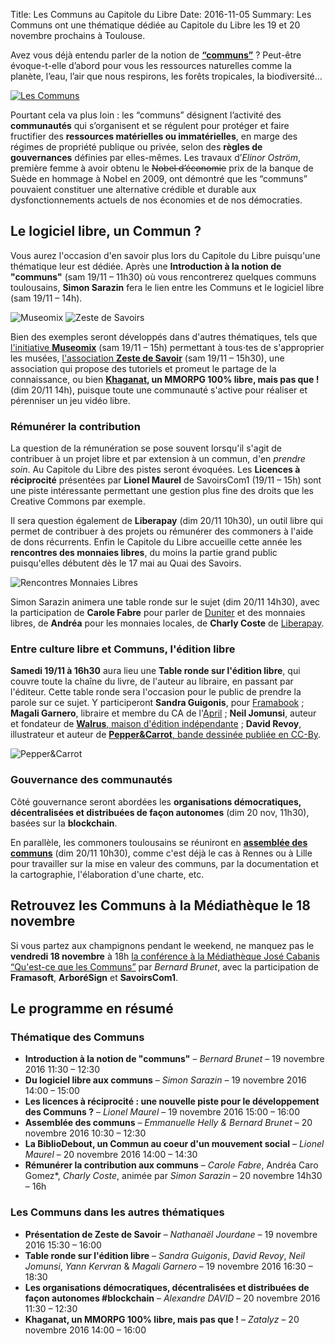 Title: Les Communs au Capitole du Libre
Date: 2016-11-05
Summary: Les Communs ont une thématique dédiée au Capitole du Libre les 19 et 20 novembre prochains à Toulouse.

Avez vous déjà entendu parler de la notion de **[“communs”](http://lescommuns.org/)** ?
Peut-être évoque-t-elle d’abord pour vous les ressources naturelles comme la planète, l’eau, l’air que nous respirons, les forêts tropicales, la biodiversité…

[![Les Communs]({filename}images/commun-portail.png)](http://lescommuns.org/)

Pourtant cela va plus loin : les “communs” désignent l’activité des **communautés** qui s’organisent et se régulent pour protéger et faire fructifier des **ressources matérielles ou immatérielles**, en marge des régimes de propriété publique ou privée, selon des **règles de gouvernances** définies par elles-mêmes. Les travaux d’*Elinor Oström*, première femme à avoir obtenu le <del>Nobel d’économie</del> prix de la banque de Suède en hommage à Nobel en 2009, ont démontré que les “communs” pouvaient constituer une alternative crédible et durable aux dysfonctionnements actuels de nos économies et de nos démocraties.

## Le logiciel libre, un Commun ?

Vous aurez l'occasion d'en savoir plus lors du Capitole du Libre puisqu'une thématique leur est dédiée. Après une **Introduction à la notion de "communs"** (sam 19/11 – 11h30) où vous rencontrerez quelques communs toulousains, **Simon Sarazin** fera le lien entre les Communs et le logiciel libre (sam 19/11 – 14h).

<div class="pull-right">
<img src="/blog/2016/images/museomix_banner_circle.png" alt="Museomix" />
<img src="/blog/2016/images/logo-zeste-savoirs.png" alt="Zeste de Savoirs" />
</div>

Bien des exemples seront développés dans d'autres thématiques, tels que [l'initiative **Museomix**](http://www.museomix.org/localisation/toulouse/) (sam 19/11 – 15h) permettant à tous⋅tes de s'approprier les musées, [l'association **Zeste de Savoir**](https://zestedesavoir.com/) (sam 19/11 – 15h30), une association qui propose des tutoriels et promeut le partage de la connaissance, ou bien **[Khaganat](https://khaganat.net/), un MMORPG 100% libre, mais pas que !** (dim 20/11 14h), puisque toute une communauté s'active pour réaliser et pérenniser un jeu vidéo libre.

### Rémunérer la contribution

La question de la rémunération se pose souvent lorsqu'il s'agit de contribuer à un projet libre et par extension à un commun, d'en *prendre soin*. Au Capitole du Libre des pistes seront évoquées. Les **Licences à réciprocité** présentées par **Lionel Maurel** de SavoirsCom1 (19/11 – 15h) sont une piste intéressante permettant une gestion plus fine des droits que les Creative Commons par exemple.

Il sera question également de **Liberapay** (dim 20/11 10h30), un outil libre qui permet de contribuer à des projets ou rémunérer des commoners à l'aide de dons récurrents. Enfin le Capitole du Libre accueille cette année les **rencontres des monnaies libres**, du moins la partie grand public puisqu'elles débutent dès le 17 mai au Quai des Savoirs.

![Rencontres Monnaies Libres]({filename}images/monnaie-libre-occitanie.png)

Simon Sarazin animera une table ronde sur le sujet (dim 20/11 14h30), avec la participation de **Carole Fabre** pour parler de [Duniter]() et des monnaies libres, de **Andréa** pour les monnaies locales, de **Charly Coste** de [Liberapay]().

### Entre culture libre et Communs, l'édition libre

**Samedi 19/11 à 16h30** aura lieu une **Table ronde sur l'édition libre**, qui couvre toute la chaîne du livre, de l'auteur au libraire, en passant par l'éditeur. Cette table ronde sera l'occasion pour le public de prendre la parole sur ce sujet. Y participeront **Sandra Guigonis**, pour [Framabook]() ; **Magali Garnero**, libraire et membre du CA de l'[April]() ; **Neil Jomunsi**, auteur et fondateur de [**Walrus**, maison d'édition indépendante](http://walrus-books.com/) ; **David Revoy**, illustrateur et auteur de [**Pepper&Carrot**, bande dessinée publiée en CC-By](http://peppercarrot.com/).

![Pepper&Carrot]({filename}images/pepper-carrot-cover_by-david-revoy.jpg)

### Gouvernance des communautés

Côté gouvernance seront abordées les **organisations démocratiques, décentralisées et distribuées de façon autonomes** (dim 20 nov, 11h30), basées sur la **blockchain**.

En parallèle, les commoners toulousains se réuniront en [**assemblée des communs**](http://assembleedescommuns.org/) (dim 20/11 10h30), comme c'est déjà le cas à Rennes ou à Lille pour travailler sur la mise en valeur des communs, par la documentation et la cartographie, l'élaboration d'une charte, etc.

## Retrouvez les Communs à la Médiathèque le 18 novembre

Si vous partez aux champignons pendant le weekend, ne manquez pas le **vendredi 18 novembre** à 18h [la conférence à la Médiathèque José Cabanis
“Qu'est-ce que les Communs”](http://www.bibliotheque.toulouse.fr/qu_est_ce_que_les_communs.html) par *Bernard Brunet*, avec la participation de **Framasoft**, **ArboréSign** et **SavoirsCom1**.

## Le programme en résumé

### Thématique des Communs 

* **Introduction à la notion de "communs"** – *Bernard Brunet* – 19 novembre 2016 11:30 – 12:30
* **Du logiciel libre aux communs** – *Simon Sarazin* – 19 novembre 2016 14:00 – 15:00
* **Les licences à réciprocité : une nouvelle piste pour le développement des Communs ?** – *Lionel Maurel* – 19 novembre 2016 15:00 – 16:00
* **Assemblée des communs** – *Emmanuelle Helly & Bernard Brunet* – 20 novembre 2016 10:30 – 12:30
* **La BiblioDebout, un Commun au coeur d'un mouvement social** – *Lionel Maurel* – 20 novembre 2016 14:00 – 14:30
* **Rémunérer la contribution aux communs** – *Carole Fabre*, Andréa Caro Gomez*, *Charly Coste*, animée par *Simon Sarazin* – 20 novembre 14h30 – 16h

### Les Communs dans les autres thématiques

* **Présentation de Zeste de Savoir** – *Nathanaël Jourdane* – 19 novembre 2016 15:30 – 16:00
* **Table ronde sur l'édition libre** – *Sandra Guigonis*, *David Revoy*, *Neil Jomunsi*, *Yann Kervran* & *Magali Garnero* – 19 novembre 2016 16:30 – 18:30
*  **Les organisations démocratiques, décentralisées et distribuées de façon autonomes #blockchain** – *Alexandre DAVID* – 20 novembre 2016 11:30 – 12:30
* **Khaganat, un MMORPG 100% libre, mais pas que !** – *Zatalyz* – 20 novembre 2016 14:00 – 16:00
